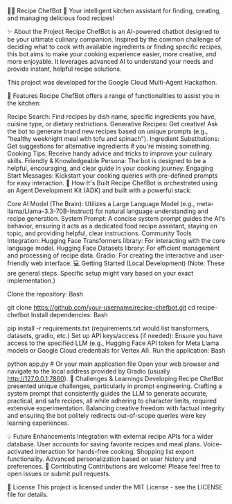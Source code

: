 👨‍🍳 Recipe ChefBot 🤖
Your intelligent kitchen assistant for finding, creating, and managing delicious food recipes!

✨ About the Project
Recipe ChefBot is an AI-powered chatbot designed to be your ultimate culinary companion. Inspired by the common challenge of deciding what to cook with available ingredients or finding specific recipes, this bot aims to make your cooking experience easier, more creative, and more enjoyable. It leverages advanced AI to understand your needs and provide instant, helpful recipe solutions.

This project was developed for the Google Cloud Multi-Agent Hackathon.

🚀 Features
Recipe ChefBot offers a range of functionalities to assist you in the kitchen:

Recipe Search: Find recipes by dish name, specific ingredients you have, cuisine type, or dietary restrictions.
Generative Recipes: Get creative! Ask the bot to generate brand new recipes based on unique prompts (e.g., "healthy weeknight meal with tofu and spinach").
Ingredient Substitutions: Get suggestions for alternative ingredients if you're missing something.
Cooking Tips: Receive handy advice and tricks to improve your culinary skills.
Friendly & Knowledgeable Persona: The bot is designed to be a helpful, encouraging, and clear guide in your cooking journey.
Engaging Start Messages: Kickstart your cooking queries with pre-defined prompts for easy interaction.
🧪 How It's Built
Recipe ChefBot is orchestrated using an Agent Development Kit (ADK) and built with a powerful stack:

Core AI Model (The Brain): Utilizes a Large Language Model (e.g., meta-llama/Llama-3.3-70B-Instruct) for natural language understanding and recipe generation.
System Prompt: A concise system prompt guides the AI's behavior, ensuring it acts as a dedicated food recipe assistant, staying on topic, and providing helpful, clear instructions.
Community Tools Integration:
Hugging Face Transformers library: For interacting with the core language model.
Hugging Face Datasets library: For efficient management and processing of recipe data.
Gradio: For creating the interactive and user-friendly web interface.
💻 Getting Started (Local Development)
(Note: These are general steps. Specific setup might vary based on your exact implementation.)

Clone the repository:
Bash

git clone https://github.com/your-username/recipe-chefbot.git
cd recipe-chefbot
Install dependencies:
Bash

pip install -r requirements.txt
(requirements.txt would list transformers, datasets, gradio, etc.)
Set up API keys/access (if needed):
Ensure you have access to the specified LLM (e.g., Hugging Face API token for Meta Llama models or Google Cloud credentials for Vertex AI).
Run the application:
Bash

python app.py # Or your main application file
Open your web browser and navigate to the local address provided by Gradio (usually http://127.0.0.1:7860).
🤔 Challenges & Learnings
Developing Recipe ChefBot presented unique challenges, particularly in prompt engineering. Crafting a system prompt that consistently guides the LLM to generate accurate, practical, and safe recipes, all while adhering to character limits, required extensive experimentation. Balancing creative freedom with factual integrity and ensuring the bot politely redirects out-of-scope queries were key learning experiences.

💡 Future Enhancements
Integration with external recipe APIs for a wider database.
User accounts for saving favorite recipes and meal plans.
Voice-activated interaction for hands-free cooking.
Shopping list export functionality.
Advanced personalization based on user history and preferences.
🤝 Contributing
Contributions are welcome! Please feel free to open issues or submit pull requests.

📄 License
This project is licensed under the MIT License - see the LICENSE file for details.

